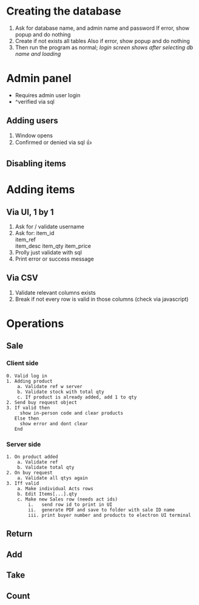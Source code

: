 # Creating the database

  1. Ask for database name, and admin name and password
     If error, show popup and do nothing
  2. Create if not exists all tables
     Also if error, show popup and do nothing
  3. Then run the program as normal; 
     *login screen shows after selecting db name and loading*

# Admin panel
  - Requires admin user login
  - ^verified via sql
## Adding users
   1. Window opens
   2. Confirmed or denied via sql :thumbsup:

## Disabling items

# Adding items

## Via UI, 1 by 1
   1. Ask for / validate username
   2. Ask for:
        item_id   
        item_ref  
        item_desc 
        item_qty
        item_price
   3. Prolly just validate with sql
   4. Print error or success message

## Via CSV
   1. Validate relevant columns exists
   2. Break if not every row is valid in those columns
      (check via javascript)

# Operations

## Sale

### Client side
    0. Valid log in
    1. Adding product
        a. Validate ref w server
        b. Validate stock with total qty
        c. If product is already added, add 1 to qty
    2. Send buy request object
    3. If valid then
         show in-person code and clear products
       Else then
         show error and dont clear
       End

### Server side
    1. On product added
        a. Validate ref
        b. Validate total qty
    2. On buy request
        a. Validate all qtys again
    3. Iff valid
        a. Make individual Acts rows
        b. Edit Items[...].qty
        c. Make new Sales row (needs act ids)
            i.   send row id to print in UI
            ii.  generate PDF and save to folder with sale ID name
            iii. print buyer number and products to electron UI terminal

## Return

## Add

## Take

## Count

